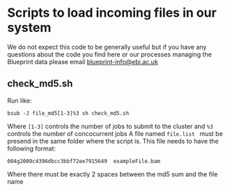 # Scripts to load incoming files in our system
We do not expect this code to be generally useful but if you have any questions about the code you find here or our processes managing the Blueprint data please email [blueprint-info@ebi.ac.uk](mailto:blueprint-info@ebi.ac.uk)
## check_md5.sh 
Run like:
```
bsub -J file_md5[1-3]%3 sh check_md5.sh
```
Where ```[1-3]``` controls the number of jobs to submit to the cluster and ```%3``` controls the number of concocurrent jobs
A file named ```file.list ``` must be presend in the same folder where the script is.
This file needs to have the following format:
 ```
 004g2009c4396dbcc3bbf72ee7915649  exampleFile.bam
  ```
  Where there must be exactly 2 spaces between the md5 sum and the file name
